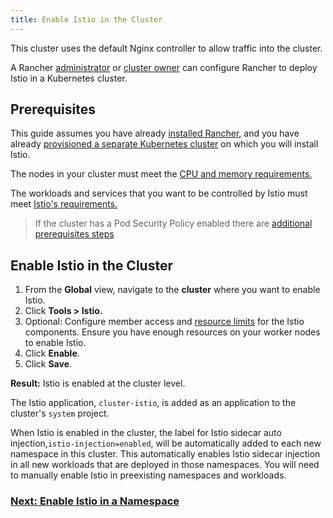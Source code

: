 ```yaml
---
title: Enable Istio in the Cluster
---
```


<head>
  <link rel="canonical" href="https://ranchermanager.docs.rancher.com/how-to-guides/advanced-user-guides/istio-setup-guide/enable-istio-in-cluster"/>
</head>

This cluster uses the default Nginx controller to allow traffic into the cluster.

A Rancher [administrator](../authentication-permissions-and-global-configuration/manage-role-based-access-control-rbac/global-permissions.md) or [cluster owner](../authentication-permissions-and-global-configuration/manage-role-based-access-control-rbac/cluster-and-project-roles.md#cluster-roles) can configure Rancher to deploy Istio in a Kubernetes cluster.

## Prerequisites

This guide assumes you have already [installed Rancher,](../../../pages-for-subheaders/installation-and-upgrade.md) and you have already [provisioned a separate Kubernetes cluster](../../../pages-for-subheaders/kubernetes-clusters-in-rancher-setup.md) on which you will install Istio.

The nodes in your cluster must meet the [CPU and memory requirements.](../../../explanations/integrations-in-rancher/istio/cpu-and-memory-allocations.md)

The workloads and services that you want to be controlled by Istio must meet [Istio's requirements.](https://istio.io/docs/setup/additional-setup/requirements/)

> If the cluster has a Pod Security Policy enabled there are [additional prerequisites steps](enable-istio-in-cluster-with-psp.md)

## Enable Istio in the Cluster

1. From the **Global** view, navigate to the **cluster** where you want to enable Istio.
1. Click **Tools > Istio.**
1. Optional: Configure member access and [resource limits](../../../explanations/integrations-in-rancher/istio/cpu-and-memory-allocations.md) for the Istio components. Ensure you have enough resources on your worker nodes to enable Istio.
1. Click **Enable**.
1. Click **Save**.

**Result:** Istio is enabled at the cluster level.

The Istio application, `cluster-istio`, is added as an application to the cluster's `system` project.

When Istio is enabled in the cluster, the label for Istio sidecar auto injection,`istio-injection=enabled`, will be automatically added to each new namespace in this cluster. This automatically enables Istio sidecar injection in all new workloads that are deployed in those namespaces. You will need to manually enable Istio in preexisting namespaces and workloads.

### [Next: Enable Istio in a Namespace](enable-istio-in-namespace.md)
